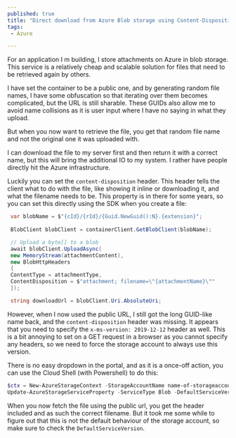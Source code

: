 ```yaml
---
published: true
title: "Direct download from Azure Blob storage using Content-Disposition header to set the filename"
tags:
 - Azure

---
```


For an application I m building, I store attachments on Azure in blob storage. This service is a relatively cheap and scalable solution for files that need to be retrieved again by others.

I have set the container to be a public one, and by generating random file names, I have some obfuscation so that iterating over them becomes complicated, but the URL is still sharable. These GUIDs also allow me to avoid name collisions as it is user input where I have no saying in what they upload.

But when you now want to retrieve the file, you get that random file name and not the original one it was uploaded with.

I can download the file to my server first and then return it with a correct name, but this will bring the additional IO to my system. I rather have people directly hit the Azure infrastructure.

Luckily you can set the `content-disposition` header. This header tells the client what to do with the file, like showing it inline or downloading it, and what the filename needs to be. This property is in there for some years, so you can set this directly using the SDK when you create a file:

```csharp
 var blobName = $"{cId}/{rId}/{Guid.NewGuid():N}.{extension}";
 
 BlobClient blobClient = containerClient.GetBlobClient(blobName);

 // Upload a byte[] to a blob
 await blobClient.UploadAsync(
 new MemoryStream(attachmentContent),
 new BlobHttpHeaders
 {
 ContentType = attachmentType,
 ContentDisposition = $"attachment; filename=\"{attachmentName}\""
 });

 string downloadUrl = blobClient.Uri.AbsoluteUri;

```

However, when I now used the public URL, I still got the long GUID-like name back, and the `content-disposition` header was missing. It appears that you need to specify the `x-ms-version: 2019-12-12` header as well. This is a bit annoying to set on a GET request in a browser as you cannot specify any headers, so we need to force the storage account to always use this version. 

There is no easy dropdown in the portal, and as it is a once-off action, you can use the Cloud Shell (with Powershell) to do this:

```powershell
$ctx = New-AzureStorageContext -StorageAccountName name-of-storageaccount -StorageAccountKey your-access-key
Update-AzureStorageServiceProperty -ServiceType Blob -DefaultServiceVersion 2019-12-12 -Context $ctx
```

When you now fetch the file using the public url, you get the header included and as such the correct filename. But it took me some while to figure out that this is not the default behaviour of the storage account, so make sure to check the `DefaultServiceVersion`. 